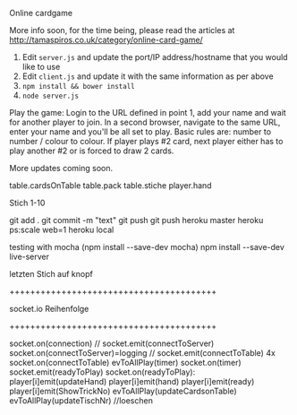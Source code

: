 Online cardgame

More info soon, for the time being, please read the articles at <a href="http://tamaspiros.co.uk/category/online-card-game/">http://tamaspiros.co.uk/category/online-card-game/</a>

1. Edit <code>server.js</code> and update the port/IP address/hostname that you would like to use
2. Edit <code>client.js</code> and update it with the same information as per above
3. <code>npm install && bower install</code>
4. <code>node server.js</code>

Play the game:
Login to the URL defined in point 1, add your name and wait for another player to join. In a second browser, navigate to the same URL, enter your name and you'll be all set to play. Basic rules are: number to number / colour to colour. If player plays #2 card, next player either has to play another #2 or is forced to draw 2 cards.

More updates coming soon.

table.cardsOnTable
table.pack
table.stiche
player.hand

Stich 1-10

git add .
git commit -m "text"
git push
git push heroku master
heroku ps:scale web=1
heroku local

testing with mocha (npm install --save-dev mocha)
npm install --save-dev live-server

letzten Stich auf knopf

++++++++++++++++++++++++++++++++++++++++

socket.io Reihenfolge

++++++++++++++++++++++++++++++++++++++++

socket.on(connection)
// socket.emit(connectToServer)
socket.on(connectToServer)=logging
// socket.emit(connectToTable) 4x
socket.on(connectToTable)
evToAllPlay(timer)
socket.on(timer)
socket.emit(readyToPlay)
socket.on(readyToPlay):
player[i]emit(updateHand)
player[i]emit(hand)
player[i]emit(ready)
player[i]emit(ShowTrickNo)
evToAllPlay(updateCardsonTable)
evToAllPlay(updateTischNr) //loeschen
